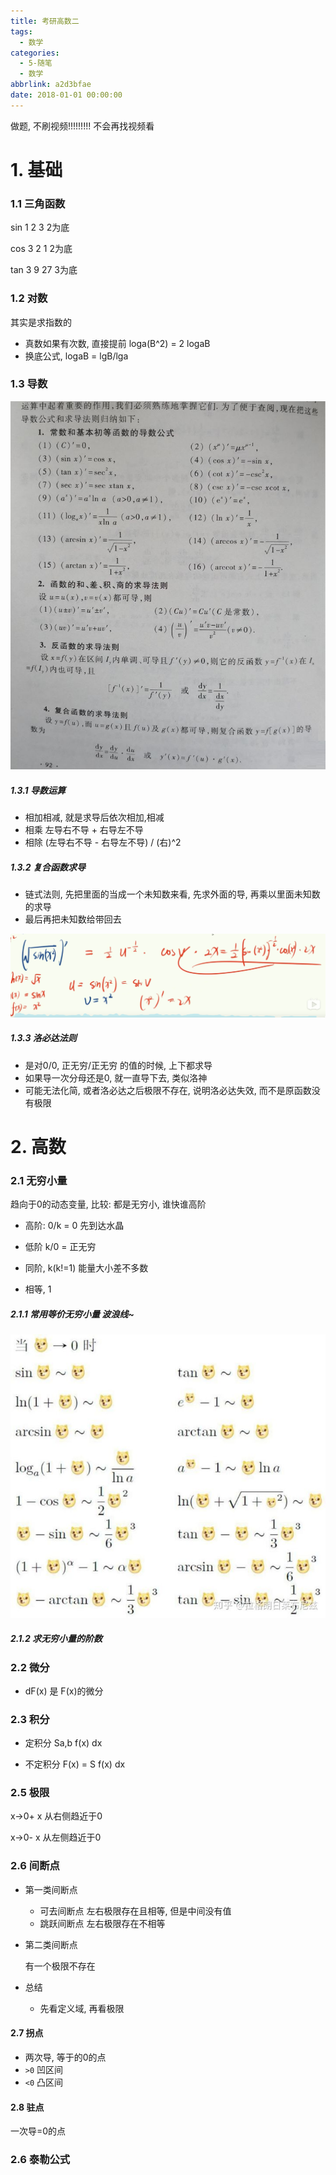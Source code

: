 ```yaml
---
title: 考研高数二
tags:
  - 数学
categories:
  - 5-随笔
  - 数学
abbrlink: a2d3bfae
date: 2018-01-01 00:00:00
---
```


做题, 不刷视频!!!!!!!!! 不会再找视频看

<!-- more -->

# 1. 基础

### 1.1 三角函数

sin    1 2 3              2为底

cos   3 2 1             2为底

tan    3 9 27          3为底

### 1.2 对数

其实是求指数的

+ 真数如果有次数, 直接提前 loga(B^2) = 2 logaB
+ 换底公式, logaB   = lgB/lga

### 1.3 导数

![1](考研高数二/导数1.jpg)

##### 1.3.1 导数运算

+ 相加相减, 就是求导后依次相加,相减
+ 相乘  左导右不导 + 右导左不导
+ 相除  (左导右不导 - 右导左不导) / (右)^2

##### 1.3.2 复合函数求导

+ 链式法则, 先把里面的当成一个未知数来看, 先求外面的导, 再乘以里面未知数的求导
+ 最后再把未知数给带回去

![1](考研高数二/导数2.png)

##### 1.3.3 洛必达法则

+ 是对0/0, 正无穷/正无穷 的值的时候, 上下都求导
+ 如果导一次分母还是0, 就一直导下去, 类似洛神
+ 可能无法化简, 或者洛必达之后极限不存在, 说明洛必达失效, 而不是原函数没有极限



# 2. 高数

### 2.1 无穷小量

趋向于0的动态变量, 比较: 都是无穷小, 谁快谁高阶

+ 高阶: 0/k = 0 先到达水晶

+ 低阶 k/0 = 正无穷

+ 同阶,  k(k!=1)  能量大小差不多数 
+ 相等, 1

##### 2.1.1 常用等价无穷小量 波浪线~

![1](考研高数二/等价无穷小1.jpg)

##### 2.1.2 求无穷小量的阶数



### 2.2 微分

+ dF(x) 是 F(x)的微分

### 2.3 积分

+ 定积分  Sa,b   f(x) dx

+ 不定积分 F(x) = S f(x) dx

  

### 2.5 极限

x->0+   x 从右侧趋近于0

x->0-   x 从左侧趋近于0



### 2.6 间断点

+ 第一类间断点

  + 可去间断点   左右极限存在且相等, 但是中间没有值
  + 跳跃间断点  左右极限存在不相等

+ 第二类间断点

  有一个极限不存在

+ 总结
  + 先看定义域, 再看极限



#### 2.7 拐点

+ 两次导, 等于的0的点
+ `>0` 凹区间
+ `<0` 凸区间

#### 2.8 驻点

一次导=0的点

### 2.6 泰勒公式

